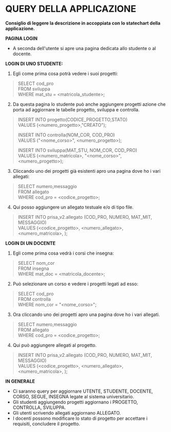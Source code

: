 # QUERY DELLA APPLICAZIONE

**Consiglio di leggere la descrizione in accoppiata con lo statechart della applicazione.**

**PAGINA LOGIN**
- A seconda dell'utente si apre una pagina dedicata allo studente o al docente.

**LOGIN DI UNO STUDENTE:**

1. Egli come prima cosa potrà vedere i suoi progetti:

> SELECT cod_pro  
> FROM sviluppa  
> WHERE mat_stu = <matricola_studente>;  

2. Da questa pagina lo studente può anche aggiungere progetti azione che porta ad aggiornare le tabelle progetto, sviluppa e controlla.

> INSERT INTO progetto(CODICE_PROGETTO,STATO)  
> VALUES (<numero_progetto>,"CREATO");  
>   
> INSERT INTO controlla(NOM_COR, COD_PRO)  
> VALUES ("<nome_corso>", <numero_progetto>);  
>   
> INSERT INTO sviluppa(MAT_STU, NOM_COR, COD_PRO)  
> VALUES (<numero_matricola>, "<nome_corso>", <numero_progetto>);  

3. Cliccando uno dei progetti già esistenti apro una pagina dove ho i vari allegati:

> SELECT numero,messaggio  
> FROM allegato  
> WHERE cod_pro = <codice_progetto>;  

4. Qui posso aggiungere un allegato testuale e/o di tipo file.  

> INSERT INTO prisa_v2.allegato (COD_PRO, NUMERO, MAT_MIT, MESSAGGIO)   
> VALUES (<codice_progetto>, <numero_allegato>, <numero_matricola>, <messaggio>);  

**LOGIN DI UN DOCENTE**

1. Egli come prima cosa vedrà i corsi che insegna:

> SELECT nom_cor  
> FROM insegna  
> WHERE mat_doc = <matricola_docente>;  

2. Può selezionare un corso e vedere i progetti legati ad esso:

> SELECT cod_pro  
> FROM controlla  
> WHERE nom_cor = "<nome_corso>";  

3. Ora cliccando uno dei progetti apro una pagina dove ho i vari allegati.

> SELECT numero,messaggio  
> FROM allegato  
> WHERE cod_pro = <codice_progetto>;  

4. Qui può aggiungere allegati al progetto.

> INSERT INTO prisa_v2.allegato (COD_PRO, NUMERO, MAT_MIT, MESSAGGIO)   
> VALUES (<codice_progetto>, <numero_allegato>, <numero_matricola>, <messaggio>);

**IN GENERALE**

- Ci saranno query per aggiornare UTENTE, STUDENTE, DOCENTE, CORSO, SEGUE, INSEGNA legate al sistema universitario.
- Gli studenti aggiungendo progetti aggiornano i PROGETTO, CONTROLLA, SVILUPPA.
- Gli utenti scrivendo allegati aggiornano ALLEGATO.
- I docenti possono modificare lo stato di progetto per accettare i requisiti, concludere il progetto.









